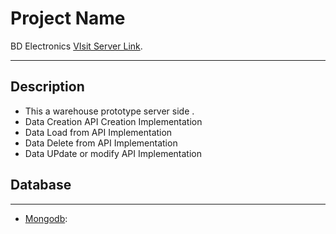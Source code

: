 # Project Name

 BD Electronics [VIsit Server Link](https://powerful-hamlet-83745.herokuapp.com/). 
 ***



## Description
 * This a warehouse prototype server side . 
 * Data Creation API Creation Implementation
 * Data Load from API  Implementation
 * Data Delete from API Implementation
 * Data UPdate or modify API Implementation
 

## Database
***
* [Mongodb](https://www.mongodb.com/):

